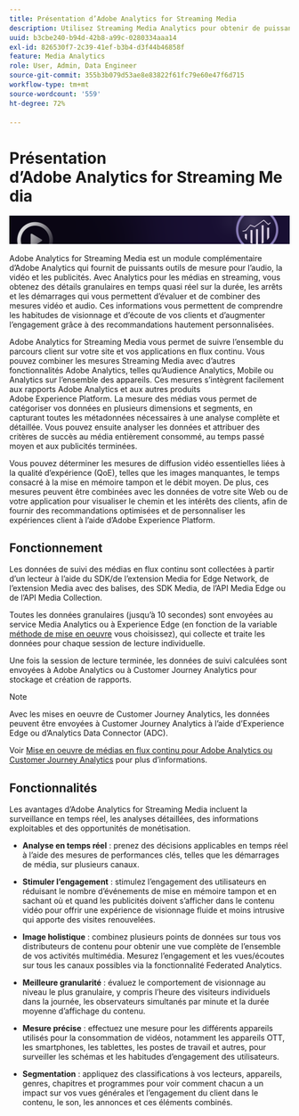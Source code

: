 ```yaml
---
title: Présentation d’Adobe Analytics for Streaming Media
description: Utilisez Streaming Media Analytics pour obtenir de puissantes informations sur le contenu, l’audio et les publicités.
uuid: b3cbe240-b94d-42b8-a99c-0280334aaa14
exl-id: 826530f7-2c39-41ef-b3b4-d3f44b46858f
feature: Media Analytics
role: User, Admin, Data Engineer
source-git-commit: 355b3b079d53ae8e83822f61fc79e60e47f6d715
workflow-type: tm+mt
source-wordcount: '559'
ht-degree: 72%

---
```


# Présentation d’Adobe Analytics for Streaming Media

![Bannière](./assets/media_analytics_banner.png)

Adobe Analytics for Streaming Media est un module complémentaire d’Adobe Analytics qui fournit de puissants outils de mesure pour l’audio, la vidéo et les publicités. Avec Analytics pour les médias en streaming, vous obtenez des détails granulaires en temps quasi réel sur la durée, les arrêts et les démarrages qui vous permettent d’évaluer et de combiner des mesures vidéo et audio. Ces informations vous permettent de comprendre les habitudes de visionnage et d’écoute de vos clients et d’augmenter l’engagement grâce à des recommandations hautement personnalisées.

Adobe Analytics for Streaming Media vous permet de suivre l’ensemble du parcours client sur votre site et vos applications en flux continu. Vous pouvez combiner les mesures Streaming Media avec d’autres fonctionnalités Adobe Analytics, telles qu’Audience Analytics, Mobile ou Analytics sur l’ensemble des appareils. Ces mesures s’intègrent facilement aux rapports Adobe Analytics et aux autres produits Adobe Experience Platform. La mesure des médias vous permet de catégoriser vos données en plusieurs dimensions et segments, en capturant toutes les métadonnées nécessaires à une analyse complète et détaillée. Vous pouvez ensuite analyser les données et attribuer des critères de succès au média entièrement consommé, au temps passé moyen et aux publicités terminées.

Vous pouvez déterminer les mesures de diffusion vidéo essentielles liées à la qualité d’expérience (QoE), telles que les images manquantes, le temps consacré à la mise en mémoire tampon et le débit moyen. De plus, ces mesures peuvent être combinées avec les données de votre site Web ou de votre application pour visualiser le chemin et les intérêts des clients, afin de fournir des recommandations optimisées et de personnaliser les expériences client à l’aide d’Adobe Experience Platform.

## Fonctionnement

Les données de suivi des médias en flux continu sont collectées à partir d’un lecteur à l’aide du SDK/de l’extension Media for Edge Network, de l’extension Media avec des balises, des SDK Media, de l’API Media Edge ou de l’API Media Collection.

Toutes les données granulaires (jusqu’à 10 secondes) sont envoyées au service Media Analytics ou à Experience Edge (en fonction de la variable [méthode de mise en oeuvre](/help/implementation/overview.md) vous choisissez), qui collecte et traite les données pour chaque session de lecture individuelle.

Une fois la session de lecture terminée, les données de suivi calculées sont envoyées à Adobe Analytics ou à Customer Journey Analytics pour stockage et création de rapports.

>[!NOTE]
>
>Avec les mises en oeuvre de Customer Journey Analytics, les données peuvent être envoyées à Customer Journey Analytics à l’aide d’Experience Edge ou d’Analytics Data Connector (ADC).


Voir [Mise en oeuvre de médias en flux continu pour Adobe Analytics ou Customer Journey Analytics](/help/implementation/overview.md) pour plus d’informations.

## Fonctionnalités

Les avantages d’Adobe Analytics for Streaming Media incluent la surveillance en temps réel, les analyses détaillées, des informations exploitables et des opportunités de monétisation.

* **Analyse en temps réel** : prenez des décisions applicables en temps réel à l’aide des mesures de performances clés, telles que les démarrages de média, sur plusieurs canaux.

* **Stimuler l’engagement** : stimulez l’engagement des utilisateurs en réduisant le nombre d’événements de mise en mémoire tampon et en sachant où et quand les publicités doivent s’afficher dans le contenu vidéo pour offrir une expérience de visionnage fluide et moins intrusive qui apporte des visites renouvelées.

* **Image holistique** : combinez plusieurs points de données sur tous vos distributeurs de contenu pour obtenir une vue complète de l’ensemble de vos activités multimédia. Mesurez l’engagement et les vues/écoutes sur tous les canaux possibles via la fonctionnalité Federated Analytics.

* **Meilleure granularité** : évaluez le comportement de visionnage au niveau le plus granulaire, y compris l’heure des visiteurs individuels dans la journée, les observateurs simultanés par minute et la durée moyenne d’affichage du contenu.

* **Mesure précise** : effectuez une mesure pour les différents appareils utilisés pour la consommation de vidéos, notamment les appareils OTT, les smartphones, les tablettes, les postes de travail et autres, pour surveiller les schémas et les habitudes d’engagement des utilisateurs.

* **Segmentation** : appliquez des classifications à vos lecteurs, appareils, genres, chapitres et programmes pour voir comment chacun a un impact sur vos vues générales et l’engagement du client dans le contenu, le son, les annonces et ces éléments combinés.
